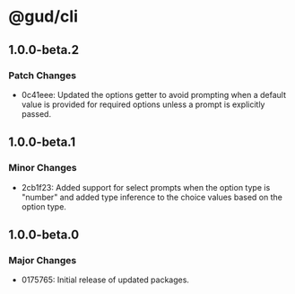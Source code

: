# @gud/cli

## 1.0.0-beta.2

### Patch Changes

- 0c41eee: Updated the options getter to avoid prompting when a default value is provided for required options unless a prompt is explicitly passed.

## 1.0.0-beta.1

### Minor Changes

- 2cb1f23: Added support for select prompts when the option type is "number" and added type inference to the choice values based on the option type.

## 1.0.0-beta.0

### Major Changes

- 0175765: Initial release of updated packages.
